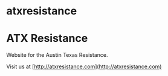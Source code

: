 # atxresistance

ATX Resistance
==============

Website for the Austin Texas Resistance.


Visit us at [http://atxresistance.com](http://atxresistance.com)
